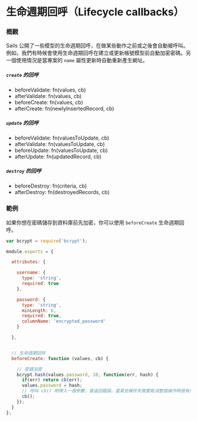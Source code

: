 # 生命週期回呼（Lifecycle callbacks）

### 概觀

Sails 公開了一些模型的生命週期回呼，在做某些動作之前或之後會自動被呼叫。例如，我們有時候會使用生命週期回呼在建立或更新帳號模型前自動加密密碼。另一個使用情況是當專案的 `name` 屬性更新時自動重新產生網址。

##### `create` 的回呼

  - beforeValidate: fn(values, cb)
  - afterValidate: fn(values, cb)
  - beforeCreate: fn(values, cb)
  - afterCreate: fn(newlyInsertedRecord, cb)

##### `update` 的回呼

  - beforeValidate: fn(valuesToUpdate, cb)
  - afterValidate: fn(valuesToUpdate, cb)
  - beforeUpdate: fn(valuesToUpdate, cb)
  - afterUpdate: fn(updatedRecord, cb)

##### `destroy` 的回呼

  - beforeDestroy: fn(criteria, cb)
  - afterDestroy: fn(destroyedRecords, cb)


### 範例

如果你想在密碼儲存到資料庫前先加密，你可以使用 `beforeCreate` 生命週期回呼。

```javascript
var bcrypt = require('bcrypt');

module.exports = {

  attributes: {

    username: {
      type: 'string',
      required: true
    },

    password: {
      type: 'string',
      minLength: 6,
      required: true,
      columnName: 'encrypted_password'
    }

  },


  // 生命週期回呼
  beforeCreate: function (values, cb) {

    // 密碼加密
    bcrypt.hash(values.password, 10, function(err, hash) {
      if(err) return cb(err);
      values.password = hash;
      // 呼叫 cb() 時帶入一個參數，會返回錯誤。當某些條件失敗要取消整個操作時很有用。
      cb();
    });
  }
};
```


<docmeta name="uniqueID" value="Lifecyclecallbacks631538">
<docmeta name="displayName" value="Lifecycle callbacks">

